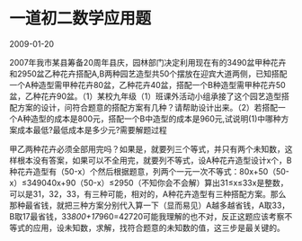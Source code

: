 # 一道初二数学应用题
2009-01-20


2007年我市某县筹备20周年县庆，园林部门决定利用现在有的3490盆甲种花卉和2950盆乙种花卉搭配A,B两种园艺造型共50个摆放在迎宾大道两侧，已知搭配一个A种造型需甲种花卉80盆，乙种花卉40盆，搭配一个B种造型需甲种花卉50盆，乙种花卉90盆。（1）某校九年级（1）班课外活动小组承接了这个园艺造型搭配方案的设计，问符合题意的搭配方案有几种？请帮助设计出来。（2）若搭配一个A种造型的成本是800元，搭配一个B中造型的成本是960元,试说明(1)中哪种方案成本最低?最低成本是多少元?需要解题过程


甲乙两种花卉必须全部用完吗？如果是，就要列三个等式，并只有两个未知数，这样根本没有答案，如果可以不全用完，就要列不等式，设A种花卉造型设计x个，B种花卉造型有（50-x）个然后根据题意，列两个一元一次不等式：80x+50（50-x）≤349040x+90（50-x）≤2950（不知你会不会解）算出31≤x≤33x是整数，可以是31，32，33，有三种可能，相对的，A种花卉造型有三种搭配方案。那么那种最省钱，就把三种方案分别代入算一下（显而易见）A越多越省钱，A取33，B取17最省钱，33*800+17*960=42720可能我理解的也不对，反正这题应该考察不等式的应用，设未知数，求解，找符合题意的未知数的值，这三步是最关键的。
